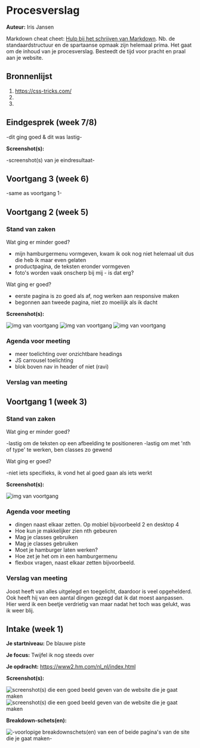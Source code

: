 # Procesverslag
**Auteur:** Iris Jansen

Markdown cheat cheet: [Hulp bij het schrijven van Markdown](https://github.com/adam-p/markdown-here/wiki/Markdown-Cheatsheet). Nb. de standaardstructuur en de spartaanse opmaak zijn helemaal prima. Het gaat om de inhoud van je procesverslag. Besteedt de tijd voor pracht en praal aan je website.



## Bronnenlijst
1. https://css-tricks.com/
2. 
3. 



## Eindgesprek (week 7/8)

-dit ging goed & dit was lastig-

**Screenshot(s):**

-screenshot(s) van je eindresultaat-



## Voortgang 3 (week 6)

-same as voortgang 1-



## Voortgang 2 (week 5)

### Stand van zaken
 
Wat ging er minder goed?
- mijn hamburgermenu vormgeven, kwam ik ook nog niet helemaal uit dus die heb ik maar even gelaten
- productpagina, de teksten eronder vormgeven
- foto's worden vaak onscherp bij mij - is dat erg?


Wat ging er goed?
- eerste pagina is zo goed als af, nog werken aan responsive maken
- begonnen aan tweede pagina, niet zo moeilijk als ik dacht

**Screenshot(s):**

![img van voortgang](images/voortgangwk3-1.png)
![img van voortgang](images/voortgangwk3-2.png)
![img van voortgang](images/voortgangwk3-3.png)

### Agenda voor meeting
- meer toelichting over onzichtbare headings
- JS carrousel toelichting
- blok boven nav in header of niet (ravi)

### Verslag van meeting



## Voortgang 1 (week 3)

### Stand van zaken
 
Wat ging er minder goed?

-lastig om de teksten op een afbeelding te positioneren
-lastig om met 'nth of type' te werken, ben classes zo gewend 

Wat ging er goed?

-niet iets specifieks, ik vond het al goed gaan als iets werkt

**Screenshot(s):**

![img van voortgang](images/voortgang_2.png)

### Agenda voor meeting
- dingen naast elkaar zetten. Op mobiel bijvoorbeeld 2 en desktop 4
- Hoe kun je makkelijker zien nth gebeuren
- Mag je classes  gebruiken
- Mag je classes  gebruiken
- Moet je hamburger laten werken? 
- Hoe zet je het om in een hamburgermenu
- flexbox vragen, naast elkaar zetten bijvoorbeeld.


### Verslag van meeting

Joost heeft van alles uitgelegd en toegelicht, daardoor is veel opgehelderd. Ook heeft hij van een aantal dingen gezegd dat ik dat moest aanpassen. Hier werd ik een beetje verdrietig van maar nadat het toch was gelukt, was ik weer blij.



## Intake (week 1)

**Je startniveau:** De blauwe piste

**Je focus:** Twijfel ik nog steeds over

**Je opdracht:** https://www2.hm.com/nl_nl/index.html

**Screenshot(s):**

![screenshot(s) die een goed beeld geven van de website die je gaat maken](images/SS_website_2.png)
![screenshot(s) die een goed beeld geven van de website die je gaat maken](images/SS_website.png)

**Breakdown-schets(en):**

![-voorlopige breakdownschets(en) van een of beide pagina's van de site die je gaat maken-](images/breakdownschets_mob.png)
